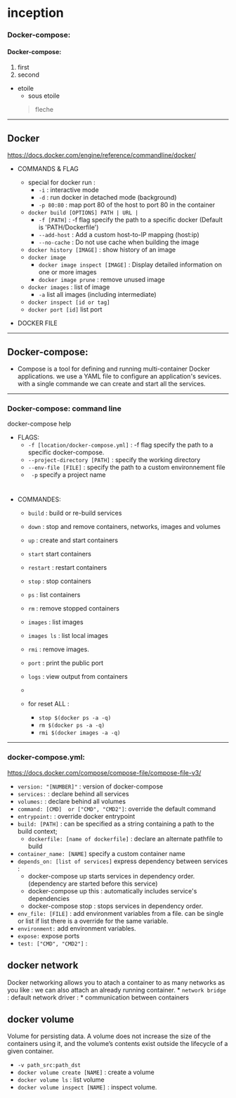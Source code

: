 # inception
###   Docker-compose: 
####   Docker-compose: 
1.  first
2.  second

* etoile
    * sous etoile
    > fleche
***
## Docker
https://docs.docker.com/engine/reference/commandline/docker/
* COMMANDS & FLAG
    * special for docker run :
        * `-i` : interactive mode
       * `-d` : run docker in detached mode (background)
       * `-p 80:80` : map port 80 of the host to port 80 in the container
    * ` docker build [OPTIONS] PATH | URL | `
        * `-f [PATH]` : -f flag specify the path to a specific docker (Default is 'PATH/Dockerfile')
        * `--add-host` : Add a custom host-to-IP mapping (host:ip)
        * `--no-cache` : Do not use cache when building the image
    * `docker history [IMAGE]` : show history of an image
    * `docker image`
        * `docker image inspect [IMAGE]` : Display detailed information on one or more images
        * `docker image prune` : remove unused image
    * `docker images` : list of image 
        * `-a` list all images (including intermediate)
    * `docker inspect [id or tag]`
    * `docker port [id]` list port

* DOCKER FILE

***
##   Docker-compose: 

* Compose is a tool for defining and running multi-container Docker applications.
    we use a YAML file to configure an application's sevices.
    with a single commande we can create and start all the services.




***
###   Docker-compose: command line 
docker-compose help
* FLAGS:
    * `-f [location/docker-compose.yml]` : -f flag specify the path to a specific docker-compose.
    *  `--project-directory [PATH]` : specify the working directory
    *   `--env-file [FILE]` : specify the path to a custom environnement file
    * ` -p` specify a project name
    #
* COMMANDES:
    * `build` : build or re-build services
    * `down` : stop and remove containers, networks, images and volumes
    * `up` : create and start containers
    * `start` start containers
    * `restart` : restart containers
    * `stop` : stop containers
    * `ps` : list containers
    * `rm`  : remove stopped containers
    * `images` : list images
    * `images ls` : list local images
    * `rmi` : remove images.
    * `port` : print the public port
    * `logs` : view output from containers
    * 

    * for reset ALL :
        * `stop $(docker ps -a -q)`
        * `rm $(docker ps -a -q)`
        * `rmi $(docker images -a -q)`

***
###  docker-compose.yml:
https://docs.docker.com/compose/compose-file/compose-file-v3/
* `version: "[NUMBER]"` : version of docker-compose
* `services:` : declare behind all services
* `volumes:` : declare behind all volumes
* `command: [CMD]  or ["CMD", "CMD2"]`: override the default command
* `entrypoint:` : override docker entrypoint
* `build: [PATH]` : can be specified as a string containing a path to the build context;
    * `dockerfile: [name of dockerfile]` : declare an alternate pathfile to build
* `container_name: [NAME]` specify a custom container name
* `depends_on: [list of services]` express dependency between services :
    * docker-compose up starts services in dependency order. (dependency are started before this service)
    * docker-compose up this : automatically includes service's dependencies
    * docker-compose stop : stops services in dependency order.
* `env_file: [FILE]` : add environment variables from a file. can be single or list if list there is a override for the same variable.
* `environment:` add environment variables.
* `expose:` expose ports
* `test: ["CMD", "CMD2"]` :


## docker network
Docker networking allows you to atach a container to as many networks as you like : we can also attach an already running container.
    * `network bridge` : default network driver : 
        * communication between containers

## docker volume
Volume for persisting data. A volume does not increase the size of the containers using it, and the volume’s contents exist outside the lifecycle of a given container.
* `-v path_src:path_dst`
* `docker volume create [NAME]` : create a volume
* `docker volume ls` : list volume
* `docker volume inspect [NAME]` : inspect volume. 